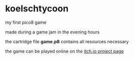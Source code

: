 # koelschtycoon
my first pico8 game

made during a game jam in the evening hours

the cartridge file **game.p8** contains all resources necessary

the game can be played online on the [itch.io project page](https://oppodelldog.itch.io/koelsch-tycoon)
